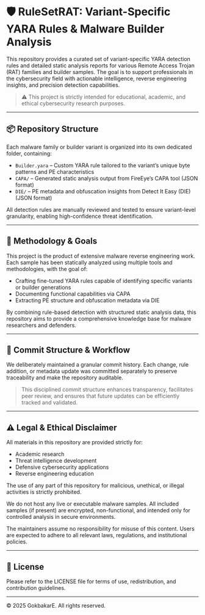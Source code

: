 # 🛡️ RuleSetRAT: Variant-Specific YARA Rules & Malware Builder Analysis

This repository provides a curated set of variant-specific YARA detection rules and detailed static analysis reports for various Remote Access Trojan (RAT) families and builder samples. The goal is to support professionals in the cybersecurity field with actionable intelligence, reverse engineering insights, and precision detection capabilities.

> ⚠️ This project is strictly intended for educational, academic, and ethical cybersecurity research purposes.

---

## 📦 Repository Structure

Each malware family or builder variant is organized into its own dedicated folder, containing:

- `Builder.yara` – Custom YARA rule tailored to the variant’s unique byte patterns and PE characteristics
- `CAPA/` – Generated static analysis output from FireEye’s CAPA tool (JSON format)
- `DIE/` – PE metadata and obfuscation insights from Detect It Easy (DIE) (JSON format)

All detection rules are manually reviewed and tested to ensure variant-level granularity, enabling high-confidence threat identification.

---

## 🧪 Methodology & Goals

This project is the product of extensive malware reverse engineering work. Each sample has been statically analyzed using multiple tools and methodologies, with the goal of:

- Crafting fine-tuned YARA rules capable of identifying specific variants or builder generations
- Documenting functional capabilities via CAPA
- Extracting PE structure and obfuscation metadata via DIE

By combining rule-based detection with structured static analysis data, this repository aims to provide a comprehensive knowledge base for malware researchers and defenders.

---

## 🔁 Commit Structure & Workflow

We deliberately maintained a granular commit history. Each change, rule addition, or metadata update was committed separately to preserve traceability and make the repository auditable.

> This disciplined commit structure enhances transparency, facilitates peer review, and ensures that future updates can be efficiently tracked and validated.

---

## ⚠️ Legal & Ethical Disclaimer

All materials in this repository are provided strictly for:

- Academic research
- Threat intelligence development
- Defensive cybersecurity applications
- Reverse engineering education

The use of any part of this repository for malicious, unethical, or illegal activities is strictly prohibited.

We do not host any live or executable malware samples. All included samples (if present) are encrypted, non-functional, and intended only for controlled analysis in secure environments.

The maintainers assume no responsibility for misuse of this content. Users are expected to adhere to all relevant laws, regulations, and institutional policies.

---

## 📜 License

Please refer to the LICENSE file for terms of use, redistribution, and contribution guidelines.

---

© 2025 GokbakarE. All rights reserved.
